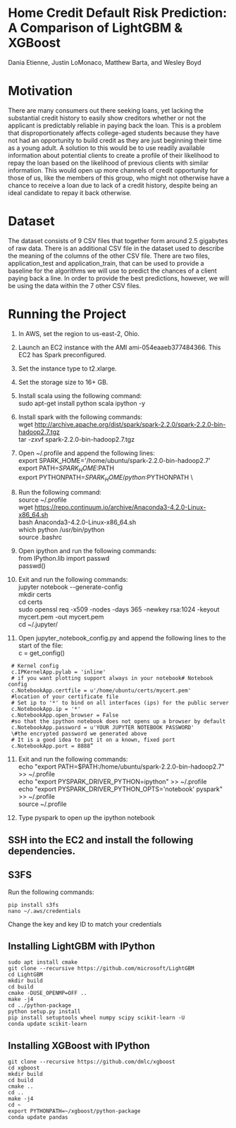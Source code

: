 # Home Credit Default Risk Prediction:  A Comparison of LightGBM & XGBoost
   Dania Etienne, Justin LoMonaco, Matthew Barta, and Wesley Boyd

# Motivation
There are many consumers out there seeking loans, yet lacking the substantial credit history to easily show creditors whether or not the applicant is predictably reliable in paying back the loan. This is a problem that disproportionately affects college-aged students because they have not had an opportunity to build credit as they are just beginning their time as a young adult.  A solution to this would be to use readily available information about potential clients to create a profile of their likelihood to repay the loan based on the likelihood of previous clients with similar information. This would open up more channels of credit opportunity for those of us, like the members of this group, who might not otherwise have a chance to receive a loan due to lack of a credit history, despite being an ideal candidate to repay it back otherwise.

# Dataset
The dataset consists of 9 CSV files that together form around 2.5 gigabytes of raw data. There is an additional CSV file in the dataset used to describe the meaning of the columns of the other CSV file. There are two files, application_test and application_train, that can be used to provide a baseline for the algorithms we will use to predict the chances of a client paying back a line. In order to provide the best predictions, however, we will be using the data within the 7 other CSV files.

# Running the Project 

  1. In AWS, set the region to us-east-2, Ohio.
  2. Launch an EC2 instance with the AMI ami-054eaaeb377484366. This EC2 has Spark preconfigured.
  3. Set the instance type to t2.xlarge.
  4. Set the storage size to 16+ GB.
  
  5. Install scala using the following command: \
   sudo apt-get install python scala ipython -y
   
  6. Install spark with the following commands: \
   wget http://archive.apache.org/dist/spark/spark-2.2.0/spark-2.2.0-bin-hadoop2.7.tgz \
   tar -zxvf spark-2.2.0-bin-hadoop2.7.tgz
   
  7. Open ~/.profile and append the following lines: \
   export SPARK_HOME='/home/ubuntu/spark-2.2.0-bin-hadoop2.7' \
   export PATH=$SPARK_HOME:$PATH \
   export PYTHONPATH=$SPARK_HOME/python:$PYTHONPATH \
   
  8. Run the following command: \
   source ~/.profile \
   wget https://repo.continuum.io/archive/Anaconda3-4.2.0-Linux-x86_64.sh \
   bash Anaconda3-4.2.0-Linux-x86_64.sh \
   which python /usr/bin/python \
   source .bashrc
   
  8. Open ipython and run the following commands:  \
  from IPython.lib import passwd \
  passwd()
  
  9. Exit and run the following commands: \
   jupyter notebook --generate-config \
   mkdir certs \
   cd certs \
   sudo openssl req -x509 -nodes -days 365 -newkey rsa:1024 -keyout mycert.pem -out mycert.pem \
   cd ~/.jupyter/
   
  10. Open jupyter_notebook_config.py and append the following lines to the start of the file: \
     c = get_config()

     # Kernel config
     c.IPKernelApp.pylab = 'inline'
     # if you want plotting support always in your notebook# Notebook config
     c.NotebookApp.certfile = u'/home/ubuntu/certs/mycert.pem'
     #location of your certificate file
     # Set ip to '*' to bind on all interfaces (ips) for the public server
     c.NotebookApp.ip = '*'
     c.NotebookApp.open_browser = False
     #so that the ipython notebook does not opens up a browser by default
     c.NotebookApp.password = u'YOUR JUPYTER NOTEBOOK PASSWORD'
     \#the encrypted password we generated above
     # It is a good idea to put it on a known, fixed port
     c.NotebookApp.port = 8888”
  
  11. Exit and run the following commands: \
   echo "export PATH=$PATH:/home/ubuntu/spark-2.2.0-bin-hadoop2.7" >> ~/.profile \
   echo "export PYSPARK_DRIVER_PYTHON=ipython" >> ~/.profile \
   echo "export PYSPARK_DRIVER_PYTHON_OPTS='notebook' pyspark" >> ~/.profile \
   source ~/.profile
   
  12. Type pyspark to open up the ipython notebook

## SSH into the EC2 and install the following dependencies.

## S3FS
Run the following commands:
```
pip install s3fs
nano ~/.aws/credentials
```

Change the key and key ID to match your credentials


## Installing LightGBM with IPython

```
sudo apt install cmake
git clone --recursive https://github.com/microsoft/LightGBM
cd LightGBM
mkdir build
cd build
cmake -DUSE_OPENMP=OFF ..
make -j4
cd ../python-package
python setup.py install
pip install setuptools wheel numpy scipy scikit-learn -U
conda update scikit-learn
```

## Installing XGBoost with IPython

```
git clone --recursive https://github.com/dmlc/xgboost
cd xgboost
mkdir build
cd build
cmake ..
cd ..
make -j4
cd ~
export PYTHONPATH=~/xgboost/python-package
conda update pandas
```

